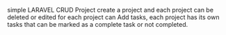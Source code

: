 simple LARAVEL CRUD Project
create a project and each project can be deleted or edited
for each project can Add tasks,
each project has its own tasks that can be marked as a complete task or not completed.
